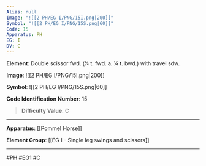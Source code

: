 ```yaml
---
Alias: null
Image: "![[2 PH/EG I/PNG/15I.png|200]]"
Symbol: "![[2 PH/EG I/PNG/15S.png|60]]"
Code: 15
Apparatus: PH
EG: I
DV: C
---
```

**Element**: Double scissor fwd. (1⁄4 t. fwd. a. 1⁄4 t. bwd.) with travel sdw.

**Image**:
![[2 PH/EG I/PNG/15I.png|200]]

**Symbol**:
![[2 PH/EG I/PNG/15S.png|60]]

**Code Identification Number**: 15

>**Difficulty Value**: C

___
**Apparatus**: [[Pommel Horse]]

**Element Group**: [[EG I -  Single leg swings and scissors]]
___
#PH #EG1 #C
